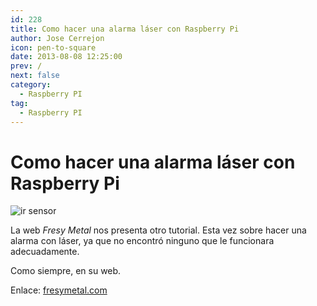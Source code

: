 ```yaml
---
id: 228
title: Como hacer una alarma láser con Raspberry Pi
author: Jose Cerrejon
icon: pen-to-square
date: 2013-08-08 12:25:00
prev: /
next: false
category:
  - Raspberry PI
tag:
  - Raspberry PI
---
```


# Como hacer una alarma láser con Raspberry Pi

![ir sensor](/images/2013/08/ir.jpg)

La web *Fresy Metal* nos presenta otro tutorial. Esta vez sobre hacer una alarma con láser, ya que no encontró ninguno que le funcionara adecuadamente.

Como siempre, en su web.

Enlace: [fresymetal.com](http://www.fresymetal.com/como-hacer-una-alarma-laser-con-raspberry/)